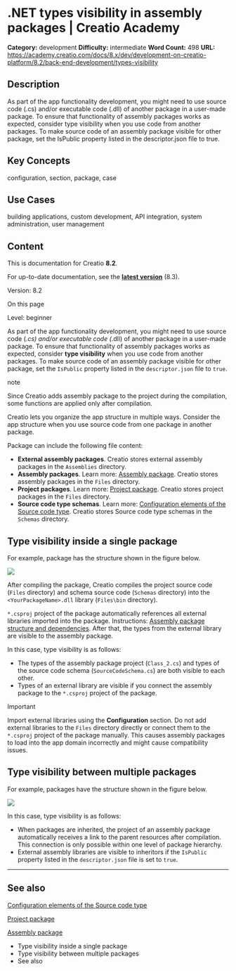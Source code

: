 # .NET types visibility in assembly packages | Creatio Academy

**Category:** development **Difficulty:** intermediate **Word Count:** 498
**URL:**
https://academy.creatio.com/docs/8.x/dev/development-on-creatio-platform/8.2/back-end-development/types-visibility

## Description

As part of the app functionality development, you might need to use source code
(\.cs) and/or executable code (\.dll) of another package in a user-made package.
To ensure that functionality of assembly packages works as expected, consider
type visibility when you use code from another packages. To make source code of
an assembly package visible for other package, set the IsPublic property listed
in the descriptor.json file to true.

## Key Concepts

configuration, section, package, case

## Use Cases

building applications, custom development, API integration, system
administration, user management

## Content

This is documentation for Creatio **8.2**.

For up-to-date documentation, see the
**[latest version](/docs/8.x/dev/development-on-creatio-platform/back-end-development/types-visibility)**
(8.3).

Version: 8.2

On this page

Level: beginner

As part of the app functionality development, you might need to use source code
(_.cs) and/or executable code (_.dll) of another package in a user-made package.
To ensure that functionality of assembly packages works as expected, consider
**type visibility** when you use code from another packages. To make source code
of an assembly package visible for other package, set the `IsPublic` property
listed in the `descriptor.json` file to `true`.

note

Since Creatio adds assembly package to the project during the compilation, some
functions are applied only after compilation.

Creatio lets you organize the app structure in multiple ways. Consider the app
structure when you use source code from one package in another package.

Package can include the following file content:

- **External assembly packages**. Creatio stores external assembly packages in
  the `Assemblies` directory.
- **Assembly packages**. Learn more:
  [Assembly package](https://academy.creatio.com/documents?ver=8.2&id=15125).
  Creatio stores assembly packages in the `Files` directory.
- **Project packages**. Learn more:
  [Project package](https://academy.creatio.com/documents?ver=8.2&id=15124).
  Creatio stores project packages in the `Files` directory.
- **Source code type schemas**. Learn more:
  [Configuration elements of the Source code type](https://academy.creatio.com/documents?ver=8.2&id=15108).
  Creatio stores Source code type schemas in the `Schemas` directory.

## Type visibility inside a single package​

For example, package has the structure shown in the figure below.

![](https://academy.creatio.com/sites/default/files/documentation/sdk/ru/BPMonlineWebSDK/Screenshots/TypeVisibility/8.1/scr_TypeVisibilitySinglePackage.png)

After compiling the package, Creatio compiles the project source code (`Files`
directory) and schema source code (`Schemas` directory) into the
`<YourPackageName>.dll` library (`Files\bin` directory).

`*.csproj` project of the package automatically references all external
libraries imported into the package. Instructions:
[Assembly package structure and dependencies](https://academy.creatio.com/documents?ver=8.2&id=15125&anchor=title-3554-1).
After that, the types from the external library are visible to the assembly
package.

In this case, type visibility is as follows:

- The types of the assembly package project (`Class_2.cs`) and types of the
  source code schema (`SourceCodeSchema.cs`) are both visible to each other.
- Types of an external library are visible if you connect the assembly package
  to the `*.csproj` project of the package.

Important

Import external libraries using the **Configuration** section. Do not add
external libraries to the `Files` directory directly or connect them to the
`*.csproj` project of the package manually. This causes assembly packages to
load into the app domain incorrectly and might cause compatibility issues.

## Type visibility between multiple packages​

For example, packages have the structure shown in the figure below.

![](https://academy.creatio.com/sites/default/files/documentation/sdk/ru/BPMonlineWebSDK/Screenshots/TypeVisibility/8.1/scr_TypeVisibilityMultiplePackages.png)

In this case, type visibility is as follows:

- When packages are inherited, the project of an assembly package automatically
  receives a link to the parent resources after compilation. This connection is
  only possible within one level of package hierarchy.
- External assembly libraries are visible to inheritors if the `IsPublic`
  property listed in the `descriptor.json` file is set to `true`.

---

## See also​

[Configuration elements of the Source code type](https://academy.creatio.com/documents?ver=8.2&id=15108)

[Project package](https://academy.creatio.com/documents?ver=8.2&id=15124)

[Assembly package](https://academy.creatio.com/documents?ver=8.2&id=15125)

- Type visibility inside a single package
- Type visibility between multiple packages
- See also
